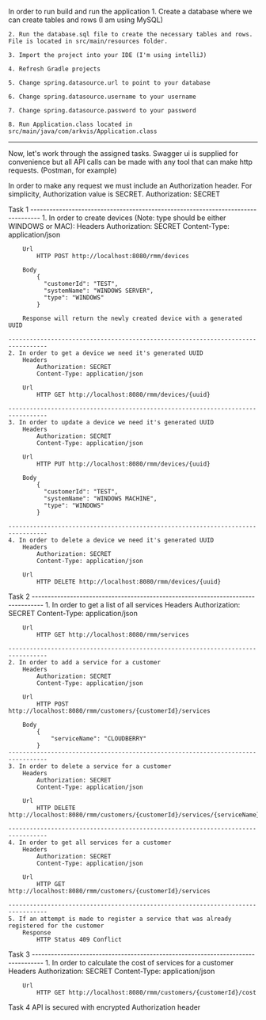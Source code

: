 In order to run build and run the application
    1. Create a database where we can create tables and rows (I am using MySQL)

    2. Run the database.sql file to create the necessary tables and rows. File is located in src/main/resources folder.

    3. Import the project into your IDE (I'm using intelliJ)

    4. Refresh Gradle projects

    5. Change spring.datasource.url to point to your database

    6. Change spring.datasource.username to your username

    7. Change spring.datasource.password to your password

    8. Run Application.class located in src/main/java/com/arkvis/Application.class

--------------------------------------------------------------------------------------------------

Now, let's work through the assigned tasks.
Swagger ui is supplied for convenience but all API calls can be made with any tool that can make http requests. (Postman, for example)

In order to make any request we must include an Authorization header. For simplicity, Authorization value is SECRET.
Authorization: SECRET

Task 1
    ---------------------------------------------------------------------------------
    1. In order to create devices (Note: type should be either WINDOWS or MAC):
        Headers
            Authorization: SECRET
            Content-Type: application/json

        Url
            HTTP POST http://localhost:8080/rmm/devices

        Body
            {
              "customerId": "TEST",
              "systemName": "WINDOWS SERVER",
              "type": "WINDOWS"
            }

        Response will return the newly created device with a generated UUID

    ---------------------------------------------------------------------------------
    2. In order to get a device we need it's generated UUID
        Headers
            Authorization: SECRET
            Content-Type: application/json

        Url
            HTTP GET http://localhost:8080/rmm/devices/{uuid}

    ---------------------------------------------------------------------------------
    3. In order to update a device we need it's generated UUID
        Headers
            Authorization: SECRET
            Content-Type: application/json

        Url
            HTTP PUT http://localhost:8080/rmm/devices/{uuid}

        Body
            {
              "customerId": "TEST",
              "systemName": "WINDOWS MACHINE",
              "type": "WINDOWS"
            }

    ---------------------------------------------------------------------------------
    4. In order to delete a device we need it's generated UUID
        Headers
            Authorization: SECRET
            Content-Type: application/json

        Url
            HTTP DELETE http://localhost:8080/rmm/devices/{uuid}

Task 2
    ---------------------------------------------------------------------------------
    1. In order to get a list of all services
        Headers
            Authorization: SECRET
            Content-Type: application/json

        Url
            HTTP GET http://localhost:8080/rmm/services

    ---------------------------------------------------------------------------------
    2. In order to add a service for a customer
        Headers
            Authorization: SECRET
            Content-Type: application/json

        Url
            HTTP POST http://localhost:8080/rmm/customers/{customerId}/services

        Body
            {
            	"serviceName": "CLOUDBERRY"
            }
    ---------------------------------------------------------------------------------
    3. In order to delete a service for a customer
        Headers
            Authorization: SECRET
            Content-Type: application/json

        Url
            HTTP DELETE http://localhost:8080/rmm/customers/{customerId}/services/{serviceName}

    ---------------------------------------------------------------------------------
    4. In order to get all services for a customer
        Headers
            Authorization: SECRET
            Content-Type: application/json

        Url
            HTTP GET http://localhost:8080/rmm/customers/{customerId}/services

    ---------------------------------------------------------------------------------
    5. If an attempt is made to register a service that was already registered for the customer
        Response
            HTTP Status 409 Conflict

Task 3
    ---------------------------------------------------------------------------------
    1. In order to calculate the cost of services for a customer
        Headers
            Authorization: SECRET
            Content-Type: application/json

        Url
            HTTP GET http://localhost:8080/rmm/customers/{customerId}/cost

Task 4 API is secured with encrypted Authorization header
